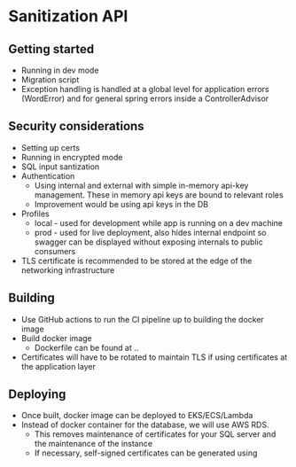 # Sanitization API

## Getting started

- Running in dev mode
- Migration script
- Exception handling is handled at a global level for application errors (WordError) and for general spring errors inside a ControllerAdvisor

## Security considerations
- Setting up certs
- Running in encrypted mode
- SQL input santization
- Authentication
  - Using internal and external with simple in-memory api-key management. These in memory api keys are bound to relevant roles
  - Improvement would be using api keys in the DB
- Profiles
  - local - used for development while app is running on a dev machine
  - prod - used for live deployment, also hides internal endpoint so swagger can be displayed without exposing internals to public consumers
- TLS certificate is recommended to be stored at the edge of the networking infrastructure

## Building

- Use GitHub actions to run the CI pipeline up to building the docker image
- Build docker image
  - Dockerfile can be found at ..
- Certificates will have to be rotated to maintain TLS if using certificates at the application layer

## Deploying
- Once built, docker image can be deployed to EKS/ECS/Lambda
- Instead of docker container for the database, we will use AWS RDS.
  - This removes maintenance of certificates for your SQL server and the maintenance of the instance
  - If necessary, self-signed certificates can be generated using <script name>
- Logging and monitoring will be enabled using OTeL
  - A docker-compose file can be found at <location> showing how grafana can be used for collecting traces and logs
  - OTLP exporter endpoint can be configured to export data to an OTeL collector

#### Docker container
- docker file
- CICD
- generate certs into certs folder
- how to rotate certs
#### OTeL
- OTLP demo
#### MSSQL config
- encrypt = true
- Santize input
- Migration script for setup
#### env vars
- db creds
- active profile
#### AUTH
- Roles & spring security
- Global exception handling
